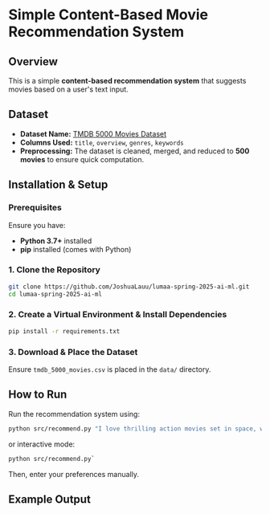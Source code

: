 # Simple Content-Based Movie Recommendation System 

## Overview
This is a simple **content-based recommendation system** that suggests movies based on a user's text input.

## Dataset 
- **Dataset Name:** [TMDB 5000 Movies Dataset](https://www.kaggle.com/datasets/tmdb/tmdb-movie-metadata)
- **Columns Used:** `title`, `overview`, `genres`, `keywords`
- **Preprocessing:** The dataset is cleaned, merged, and reduced to **500 movies** to ensure quick computation.


## Installation & Setup

### **Prerequisites**
Ensure you have:
- **Python 3.7+** installed
- **pip** installed (comes with Python)

### 1. **Clone the Repository**
```sh
git clone https://github.com/JoshuaLauu/lumaa-spring-2025-ai-ml.git
cd lumaa-spring-2025-ai-ml
```
### 2. **Create a Virtual Environment & Install Dependencies**
```sh
pip install -r requirements.txt
```

### 3. **Download & Place the Dataset**
Ensure `tmdb_5000_movies.csv` is placed in the `data/` directory.

## How to Run
Run the recommendation system using:
```sh
python src/recommend.py "I love thrilling action movies set in space, with a comedic twist."
```
or interactive mode:
```sh
python src/recommend.py`
```
Then, enter your preferences manually.

## Example Output

